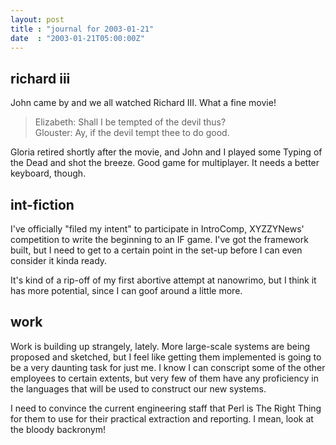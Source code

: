 ```yaml
---
layout: post
title : "journal for 2003-01-21"
date  : "2003-01-21T05:00:00Z"
---
```


## richard iii

John came by and we all watched Richard III.  What a fine movie!

> Elizabeth: Shall I be tempted of the devil thus?  
> Glouster: Ay, if the devil tempt thee to do good.

Gloria retired shortly after the movie, and John and I played some Typing of
the Dead and shot the breeze.  Good game for multiplayer.  It needs a better
keyboard, though.

## int-fiction

I've officially "filed my intent" to participate in IntroComp, XYZZYNews'
competition to write the beginning to an IF game.  I've got the framework
built, but I need to get to a certain point in the set-up before I can even
consider it kinda ready.

It's kind of a rip-off of my first abortive attempt at nanowrimo, but I think
it has more potential, since I can goof around a little more.

## work

Work is building up strangely, lately.  More large-scale systems are being
proposed and sketched, but I feel like getting them implemented is going to be
a very daunting task for just me.  I know I can conscript some of the other
employees to certain extents, but very few of them have any proficiency in the
languages that will be used to construct our new systems.

I need to convince the current engineering staff that Perl is The Right Thing
for them to use for their practical extraction and reporting.  I mean, look at
the bloody backronym!


